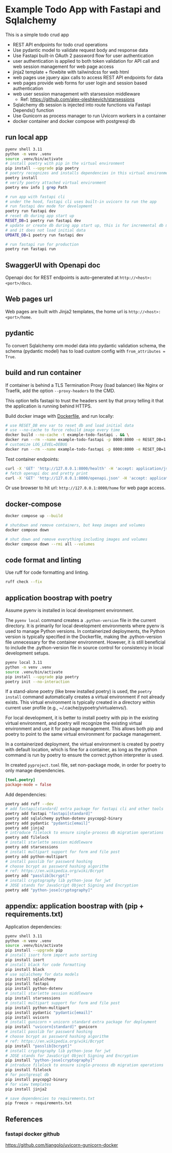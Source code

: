 # Example Todo App with Fastapi and Sqlalchemy

This is a simple todo crud app

-   REST API endpoints for todo crud operations
-   Use pydantic model to validate request body and response data
-   Use Fastapi built-in OAuth 2 password flow for user authentication
-   user authentication is applied to both token validation for API call
    and web session management for web page access
-   jinja2 template + flowbite with tailwindcss for web html
-   web pages use jquery ajax calls to access REST API endpoints for data
-   web pages provide web forms for user login and session based authentication
-   web user session management with starsession middleware
    -   Ref: https://github.com/alex-oleshkevich/starsessions
-   Sqlalchemy db session is injected into route functions via Fastapi Depends()
    function
-   Use Gunicorn as process manager to run Uvicorn workers in a container
-   docker container and docker compose with postgresql db

## run local app

```sh
pyenv shell 3.11
python -m venv .venv
source .venv/bin/activate
# install poetry with pip in the virtual environment
pip install --upgrade pip poetry
# poetry recognizes and installs dependencies in this virtual environment
poetry install
# verify poetry attached virtual environment
poetry env info | grep Path

# run app with fastapi cli
# under the hood, fastapi cli uses built-in uvicorn to run the app
# run fastapi dev mode for development
poetry run fastapi dev
# reset db during app start up
RESET_DB=1 poetry run fastapi dev
# update or create db during app start up, this is for incremental db migration
# and it does not load initial data
UPDATE_DB=1 poetry run fastapi dev

# run fastapi run for production
poetry run fastapi run
```

## SwaggerUI with Openapi doc

Openapi doc for REST endpoints is auto-generated at `http://<host>:<port>/docs`.

## Web pages url

Web pages are built with Jinja2 templates, the home url is `http://<host>:<port>/home`.

## pydantic

To convert Sqlalchemy orm model data into pydantic validation schema,
the schema (pydantic model) has to load custom config with
`from_attributes = True`.

## build and run container

If container is behind a TLS Termination Proxy (load balancer) like Nginx
or Traefik, add the option `--proxy-headers` to the CMD.

This option tells fastapi to trust the headers sent by that proxy telling it
that the application is running behind HTTPS.

Build docker image with [Dockerfile](./Dockerfile), and run locally:

```sh
# use RESET_DB env var to reset db and load initial data
# use --no-cache to force rebuild image every time
docker build --no-cache -t example-todo-fastapi . && \
docker run --rm --name example-todo-fastapi -p 8000:8000 -e RESET_DB=1 example-todo-fastapi
# customize LOG_LEVEL=DEBUG
docker run --rm --name example-todo-fastapi -p 8000:8000 -e RESET_DB=1 -e LOG_LEVEL=DEBUG example-todo-fastapi
```

Test container endpoints:

```sh
curl -X 'GET' 'http://127.0.0.1:8000/health' -H 'accept: application/json'
# fetch openapi doc and pretty print
curl -X 'GET' 'http://127.0.0.1:8000/openapi.json' -H 'accept: application/json' | jq
```

Or use browser to hit url: `http://127.0.0.1:8000/home` for web page access.

## docker-compose

```sh
docker compose up --build

# shutdown and remove containers, but keep images and volumes
docker compose down

# shut down and remove everything including images and volumes
docker compose down --rmi all --volumes
```

## code format and linting

Use ruff for code formatting and linting.

```sh
ruff check --fix
```

## application boostrap with poetry

Assume pyenv is installed in local development environment.

The `pyenv local` command creates a `.python-version` file in the current directory.
It is primarily for local development environments where pyenv is used to manage Python versions.
In containerized deployments, the Python version is typically specified in the Dockerfile, making the .python-version file unnecessary for the container environment.
However, it is still beneficial to include the .python-version file in source control for consistency in local development setups.

```sh
pyenv local 3.11
python -m venv .venv
source .venv/bin/activate
pip install --upgrade pip poetry
poetry init --no-interaction
```

If a stand-alone poetry (like brew installed poetry) is used, the
`poetry install` command automatically creates a virtual environment if
not already exists.
This virtual environment is typically created in a directory within current
user profile (e.g., ~/.cache/pypoetry/virtualenvs/).

For local development, it is better to install poetry with pip in the existing
virtual environment, and poetry will recognize the existing virtual environment
and use it for package management. This allows both pip and poetry to point to
the same virtual environment for package management.

In a containerized deployment, the virtual environment is created by poetry
with default location, which is fine for a container, as long as the python
command is run by poetry to ensure the correct python interpreter is used.

In created `pyproject.toml` file, set non-package mode, in order for poetry to
only manage dependencies.

```toml
[tool.poetry]
package-mode = false
```

Add dependencies:

```sh
poetry add ruff --dev
# add fastapi[standard] extra package for fastapi cli and other tools
poetry add fastapi "fastapi[standard]"
poetry add sqlalchemy python-dotenv psycopg2-binary
poetry add pydantic "pydantic[email]"
poetry add jinja2
# introduce filelock to ensure single-process db migration operations
poetry add filelock
# install starlette session middleware
poetry add starsessions
# install multipart support for form and file post
poetry add python-multipart
# install passlib for password hashing
# choose bcrypt as password hashing algorithm
# ref: https://en.wikipedia.org/wiki/Bcrypt
poetry add "passlib[bcrypt]"
# install cryptography lib python-jose for jwt
# JOSE stands for JavaScript Object Signing and Encryption
poetry add "python-jose[cryptography]"
```

## appendix: application boostrap with (pip + requirements.txt)

Application dependencies:

```sh
pyenv shell 3.11
python -m venv .venv
source .venv/bin/activate
pip install --upgrade pip
# install isort form import auto sorting
pip install isort
# install black for code formatting
pip install black
# use sqlalchemy for data models
pip install sqlalchemy
pip install fastapi
pip install python-dotenv
# install starlette session middleware
pip install starsessions
# install multipart support for form and file post
pip install python-multipart
pip install pydantic "pydantic[email]"
pip install uvicorn
# install gunicorn + unicorn standard extra package for deployment
pip install "uvicorn[standard]" gunicorn
# install passlib for password hashing
# choose bcrypt as password hashing algorithm
# ref: https://en.wikipedia.org/wiki/Bcrypt
pip install "passlib[bcrypt]"
# install cryptography lib python-jose for jwt
# JOSE stands for JavaScript Object Signing and Encryption
pip install "python-jose[cryptography]"
# introduce filelock to ensure single-process db migration operations
pip install filelock
# for postgresql db
pip install psycopg2-binary
# for view templates
pip install jinja2

# save dependencies to requirements.txt
pip freeze > requirements.txt
```

## References

### fastapi docker github

https://github.com/tiangolo/uvicorn-gunicorn-docker
